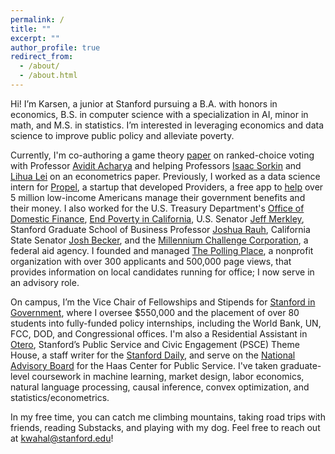 ```yaml
---
permalink: /
title: ""
excerpt: ""
author_profile: true
redirect_from: 
  - /about/
  - /about.html
---
```


Hi! I’m Karsen, a junior at Stanford pursuing a B.A. with honors in economics, B.S. in computer science with a specialization in AI, minor in math, and M.S. in statistics. I’m interested in leveraging economics and data science to improve public policy and alleviate poverty.

Currently, I'm co-authoring a game theory [paper](https://bit.ly/RCVPaper) on ranked-choice voting with Professor [Avidit Acharya](https://www.aviditacharya.com/home) and helping Professors [Isaac Sorkin](https://sites.google.com/site/isaacsorkin/home) and [Lihua Lei](https://lihualei71.github.io/) on an econometrics paper. Previously, I worked as a data science intern for [Propel](https://www.joinpropel.com/), a startup that developed Providers, a free app to [help](https://www.nytimes.com/2021/12/08/us/politics/safety-net-apps-tech.html) over 5 million low-income Americans manage their government benefits and their money. I also worked for the U.S. Treasury Department's [Office of Domestic Finance](https://home.treasury.gov/about/offices/domestic-finance), [End Poverty in California](https://endpovertyinca.org/), U.S. Senator [Jeff Merkley](https://www.merkley.senate.gov/), Stanford Graduate School of Business Professor [Joshua Rauh](https://web.stanford.edu/~rauh/index.html), California State Senator [Josh Becker](https://sd13.senate.ca.gov/), and the [Millennium Challenge Corporation](https://www.mcc.gov/), a federal aid agency. I founded and managed [The Polling Place](https://thepollingplace.org/), a nonprofit organization with over 300 applicants and 500,000 page views, that provides information on local candidates running for office; I now serve in an advisory role. 

On campus, I’m the Vice Chair of Fellowships and Stipends for [Stanford in Government](https://sig.stanford.edu/), where I oversee $550,000 and the placement of over 80 students into fully-funded policy internships, including the World Bank, UN, FCC, DOD, and Congressional offices. I'm also a Residential Assistant in [Otero](https://resed.stanford.edu/neighborhood-t/hyperion-t-houses/wilbur-otero), Stanford’s Public Service and Civic Engagement (PSCE) Theme House, a staff writer for the [Stanford Daily](https://stanforddaily.com/), and serve on the [National Advisory Board](https://haas.stanford.edu/about/our-people-0/national-advisory-board) for the Haas Center for Public Service. I've taken graduate-level coursework in machine learning, market design, labor economics, natural language processing, causal inference, convex optimization, and statistics/econometrics.

In my free time, you can catch me climbing mountains, taking road trips with friends, reading Substacks, and playing with my dog. Feel free to reach out at kwahal@stanford.edu!
